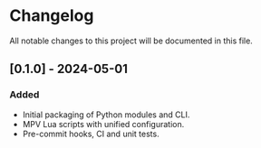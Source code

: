 # Changelog

All notable changes to this project will be documented in this file.

## [0.1.0] - 2024-05-01
### Added
- Initial packaging of Python modules and CLI.
- MPV Lua scripts with unified configuration.
- Pre-commit hooks, CI and unit tests.
